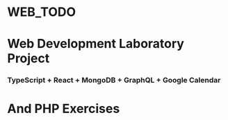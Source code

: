# WEB_TODO

# Web Development Laboratory Project
### TypeScript + React + MongoDB + GraphQL + Google Calendar

# And PHP Exercises
